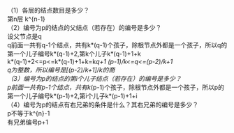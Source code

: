 （1）各层的结点数目是多少？<br>
  第n层 k^{n-1}<br>
（2）编号为p的结点的父结点（若存在）的编号是多少？  <br>
  设父节点是q<br>
  q前面一共有q-1个结点，共有k*(q-1)个孩子，除根节点外都是一个孩子，所以q的第一个儿子编号k*(q-1)+2,第k个儿子k*(q-1)+1+k <br> 
  k*(q-1)+2<=p<=k*(q-1)+1+k=k*q+1   (p-1)/k<=q<=(p-2)/k+1  <br>
  q为整数，所以编号是[(p-2)/k+1]/k的商<br>
（3）编号为p的结点的第i个儿子结点（若存在）的编号是多少？                                                             <br>
  p前面一共有p-1个结点，共有k*(p-1)个孩子，除根节点外都是一个孩子，所以p的第一个儿子编号k*(p-1)+2,第i个儿子k*(p-1)+1+i<br>
（4）编号为p的结点有右兄弟的条件是什么？其右兄弟的编号是多少？<br>
  p不等于k^{n}-1  <br>
  有兄弟编号p+1<br>
